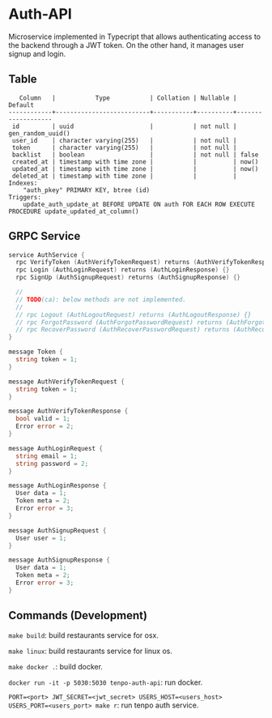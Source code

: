 # Auth-API

Microservice implemented in Typecript that allows authenticating access to the backend through a JWT token. On the other hand, it manages user signup and login.

## Table

```
   Column   |           Type           | Collation | Nullable |      Default
------------+--------------------------+-----------+----------+-------------------
 id         | uuid                     |           | not null | gen_random_uuid()
 user_id    | character varying(255)   |           | not null |
 token      | character varying(255)   |           | not null |
 backlist   | boolean                  |           | not null | false
 created_at | timestamp with time zone |           |          | now()
 updated_at | timestamp with time zone |           |          | now()
 deleted_at | timestamp with time zone |           |          |
Indexes:
    "auth_pkey" PRIMARY KEY, btree (id)
Triggers:
    update_auth_update_at BEFORE UPDATE ON auth FOR EACH ROW EXECUTE PROCEDURE update_updated_at_column()
```

## GRPC Service

```go
service AuthService {
  rpc VerifyToken (AuthVerifyTokenRequest) returns (AuthVerifyTokenResponse) {}
  rpc Login (AuthLoginRequest) returns (AuthLoginResponse) {}
  rpc SignUp (AuthSignupRequest) returns (AuthSignupResponse) {}

  //
  // TODO(ca): below methods are not implemented.
  //
  // rpc Logout (AuthLogoutRequest) returns (AuthLogoutResponse) {}
  // rpc ForgotPassword (AuthForgotPasswordRequest) returns (AuthForgotPasswordResponse) {}
  // rpc RecoverPassword (AuthRecoverPasswordRequest) returns (AuthRecoverPasswordResponse) {}
}

message Token {
  string token = 1;
}

message AuthVerifyTokenRequest {
  string token = 1;
}

message AuthVerifyTokenResponse {
  bool valid = 1;
  Error error = 2;
}

message AuthLoginRequest {
  string email = 1;
  string password = 2;
}

message AuthLoginResponse {
  User data = 1;
  Token meta = 2;
  Error error = 3;
}

message AuthSignupRequest {
  User user = 1;
}

message AuthSignupResponse {
  User data = 1;
  Token meta = 2;
  Error error = 3;
}
```

## Commands (Development)

`make build`: build restaurants service for osx.

`make linux`: build restaurants service for linux os.

`make docker .`: build docker.

`docker run -it -p 5030:5030 tenpo-auth-api`: run docker.

`PORT=<port> JWT_SECRET=<jwt_secret> USERS_HOST=<users_host> USERS_PORT=<users_port> make r`: run tenpo auth service.
